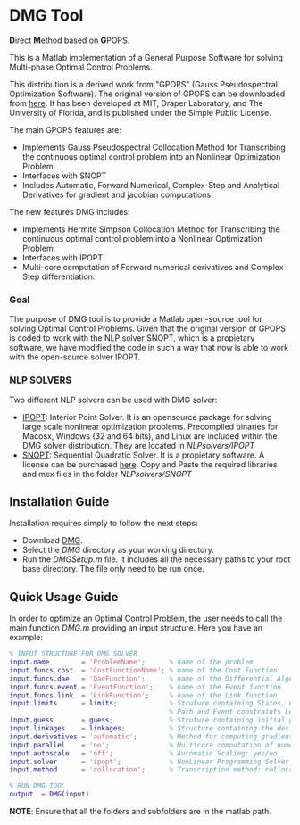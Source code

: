 # DMG Tool
**D**irect **M**ethod based on **G**POPS.

This is a Matlab implementation of a General Purpose Software for solving Multi-phase Optimal Control Problems.

This distribution is a derived work from "GPOPS" (Gauss Pseudospectral Optimization Software).
The original version of GPOPS can be downloaded from [here](https://es.mathworks.com/matlabcentral/fileexchange/21729-gpops). It has been developed at MIT, Draper Laboratory, and The University of Florida, and is published under the Simple Public License.

The main GPOPS features are:

 * Implements Gauss Pseudospectral Collocation Method for Transcribing the continuous optimal control problem into an Nonlinear Optimization Problem.
 * Interfaces with SNOPT
 * Includes Automatic, Forward Numerical, Complex-Step and Analytical Derivatives for gradient and jacobian computations.

The new features DMG includes:

 * Implements Hermite Simpson Collocation Method for Transcribing the continuous optimal control problem into a Nonlinear Optimization Problem.
 * Interfaces with IPOPT
 * Multi-core computation of Forward numerical derivatives and Complex Step differentiation.

### Goal
The purpose of DMG tool is to provide a Matlab open-source tool for solving Optimal Control Problems. Given that the original version of GPOPS is coded to work with the NLP solver SNOPT, which is a propietary software, we have modified the code in such a way that now is able to work with the open-source solver IPOPT.  

### NLP SOLVERS
Two different NLP solvers can be used with DMG solver:
 * [IPOPT](https://projects.coin-or.org/Ipopt): Interior Point Solver. It is an opensource package for solving large scale nonlinear optimization problems. Precompiled binaries for Macosx, Windows (32 and 64 bits), and Linux are included within the DMG solver distribution. They are located in *NLPsolvers/IPOPT*
 * [SNOPT](https://web.stanford.edu/group/SOL/snopt.htm): Sequential Quadratic Solver. It is a propietary software. A license can be purchased [here](https://ccom.ucsd.edu/~optimizers/downloads/). Copy and Paste the required libraries and mex files in the folder *NLPsolvers/SNOPT*


## Installation Guide
Installation requires simply to follow the next steps:
 * Download [DMG](https://github.com/uc3m-aerospace/DMG). 
 * Select the *DMG* directory as your working directory.
 * Run the *DMGSetup.m* file. It includes all the necessary paths to your root base directory. The file only need to be run once.

## Quick Usage Guide

In order to optimize an Optimal Control Problem, the user needs to call the main function *DMG.m* providing an input structure. Here you have an example:

```matlab
% INPUT STRUCTURE FOR DMG SOLVER
input.name        = 'ProblemName';      % name of the problem
input.funcs.cost  = 'CostFunctionName'; % name of the Cost Function
input.funcs.dae   = 'DaeFunction';      % name of the Differential Algebrais System
input.funcs.event = 'EventFunction';    % name of the Event function
input.funcs.link  = 'LinkFunction';     % name of the Link function
input.limits      = limits;             % Struture containing States, Controls, Parameters lower and Upper bounds as well as
                                        % Path and Event constraints Lower and Upper bounds.
input.guess       = guess;              % Struture containing initial guess for the States, Controls and Parameters
input.linkages    = linkages;           % Structure containing the desired values for the 'LinkFunction'
input.derivatives = 'automatic';        % Method for computing gradients and jacobians: automatic/numerical/complex/analytical
input.parallel    = 'no';               % Multicore computation of numerical and complex differentiation: yes/no
input.autoscale   = 'off';              % Automatic Scaling: yes/no
input.solver      = 'ipopt';            % NonLinear Programming Solver: ipopt/snopt
input.method      = 'collocation';      % Transcription method: collocation/pseudospectral

% RUN DMG TOOL
output  = DMG(input)
```
**NOTE**: Ensure that all the folders and subfolders are in the matlab path.
